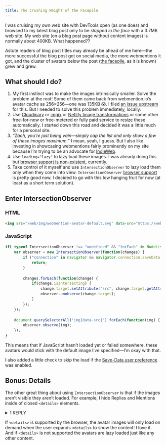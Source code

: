 ```yaml
---
title: The Crushing Weight of the Facepile
---
```

I was cruising my own web site with DevTools open (as one does) and browsed to my latest blog post only to be _slapped in the face_ with a 3.7MB web site. My web site (on a blog post page without content images) is normally about 400KB. What happened??

Astute readers of blog post titles may already be ahead of me here—the more successful the blog post got on social media, the more webmentions it got, and the cluster of avatars below the post ([the facepile](https://indieweb.org/facepile), as it is known) grew and grew.

## What should I do?

1. My first instinct was to make the images intrinsically smaller. Solve the problem at the root! Some of them came back from webmention.io’s avatar cache as 256×256—one was 135KB 😱. I filed [an issue upstream](https://github.com/aaronpk/webmention.io/issues/126) for this. But I needed to solve this problem immediately, locally.
2. Use [Cloudinary](https://cloudinary.com/) or [imgix](https://www.imgix.com/) or [Netlify Image transformations](https://www.netlify.com/docs/image-transformation/) or some other free-for-now or free-metered or fully paid service to resize these automatically. I started down this road and decided it was a little much for a personal site.
3. _“Zach, you’re just being vain—simply cap the list and only show a few of these images maximum.”_ I mean, yeah, I guess. But I also like investing in showcasing webmentions fairly prominently on my site because I’m trying to be an advocate for [IndieWeb](https://indieweb.org/).
4. Use `loading="lazy"` to lazy load these images. I was already doing this but [browser support is non-existent](https://caniuse.com/#feat=loading-lazy-attr), currently.
5. Take control of it myself and use `IntersectionObserver` to lazy load them only when they come into view. `IntersectionObserver` [browser support](https://caniuse.com/#feat=intersectionobserver) is pretty good now. I decided to go with this low hanging fruit for now (at least as a short term solution).

## Enter <span class="cased">IntersectionObserver</span>

### HTML

```html
<img src="/web/img/webmention-avatar-default.svg" data-src="https://webmention.io/avatar/…" alt="Author name" class="webmentions__face">
```

### JavaScript

```js
if( typeof IntersectionObserver !== "undefined" && "forEach" in NodeList.prototype ) {
	var observer = new IntersectionObserver(function(changes) {
		if ("connection" in navigator && navigator.connection.saveData === true) {
			return;
		}

		changes.forEach(function(change) {
			if(change.isIntersecting) {
				change.target.setAttribute("src", change.target.getAttribute("data-src"));
				observer.unobserve(change.target);
			}
		});
	});

	document.querySelectorAll("img[data-src]").forEach(function(img) {
		observer.observe(img);
	});
}
```

This means that if JavaScript hasn’t loaded yet or failed somewhere, these avatars would stick with the default image I’ve specified—I’m okay with that.

I also added a little check to skip the load if the [Save-Data user preference](https://developers.google.com/web/fundamentals/performance/optimizing-content-efficiency/save-data/) was enabled.

## Bonus: Details

The other great thing about using `IntersectionObserver` is that if the images aren’t visible they aren’t loaded. For example, I hide Replies and Mentions inside of closed `<details>` elements.

<div class="livedemo">
<details>
	<summary>1 REPLY</summary>
	<ol class="static-comments static-comments-webmentions">
<li class="static-comments-reply static-comments-reply-salty h-cite" id="webmention-623655">
  <div class="static-comments-hed">
    <img class="static-comments-img u-photo" src="/web/img/webmention-avatar-default.svg" data-src="https://webmention.io/avatar/pbs.twimg.com/0bcc1fa9d76d585952d16f48507fe6905723dacefa6dfe47930e79eb03af864a.jpg" alt="Jeremy Swinnen"><h3 class="static-comments-title p-name cased" title="Jeremy Swinnen @jereswinnen">Jeremy Swinnen <span class="static-comments-title-twitter">@jereswinnen</span></h3>
      <em class="static-comments-date"><a class="h-card u-url" href="https://twitter.com/jereswinnen/status/1137642852794687488" target="_blank" rel="noopener noreferrer"><time class="dt-published" datetime="2019-06-09T08:49:27+00:00">3:49AM<br>&#160;09 Jun 2019</time></a></em>
  </div>
  <div class="static-comments-msg p-content"><p>
    TOTAlLy GOnNa STeAL THiS foR MY BLOg 😉<a href="#webmention-623655" class="static-comments-selflink exempt">#</a>
  </p></div>
</li><!-- /static-comments-reply -->
</ol>
</details>
</div>

If `<details>` is supported by the browser, the avatar images will only load on demand when the user expands `<details>` to show the content! I love it. And if `<details>` is not supported the avatars are lazy loaded just like any other content.